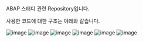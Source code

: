 ABAP 스터디 관련 Repository입니다.

사용한 코드에 대한 구조는 아래와 같습니다.

![image](https://github.com/gunwoo2/ABAP-Study/assets/103831860/c3c85236-66c7-4999-bc83-6a96fdf69b08)
![image](https://github.com/gunwoo2/ABAP-Study/assets/103831860/b9f372b6-ef0c-4da9-8f4c-b27c74080a0e)
![image](https://github.com/gunwoo2/ABAP-Study/assets/103831860/9eecdc0a-a356-48c6-8939-7b09daae3dfc)
![image](https://github.com/gunwoo2/ABAP-Study/assets/103831860/2b41b160-c2c6-4d32-9d6b-bc6af8c5102c)
![image](https://github.com/gunwoo2/ABAP-Study/assets/103831860/855f899d-10a2-4f4f-93f4-d5e37ac0671b)
![image](https://github.com/gunwoo2/ABAP-Study/assets/103831860/7f71299e-9cec-4b77-b21c-ff8abdf7d9a3)
